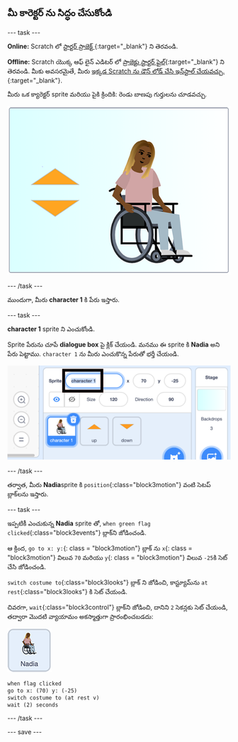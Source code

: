## మీ కారెక్టర్ ను సిద్ధం చేసుకోండి

--- task ---

**Online:** Scratch లో [స్టార్టర్ ప్రాజెక్ట్ ](http://rpf.io/relax-stretch-on){:target="_blank"} ని తెరవండి.

**Offline:** Scratch యొక్క ఆఫ్ లైన్ ఎడిటర్ లో [ప్రాజెక్టు స్టార్టర్ ఫైల్](http://rpf.io/p/en/relax-stretch-go){:target="_blank"} ని తెరవండి. మీకు అవసరమైతే, మీరు [ఇక్కడ Scratch ను డౌన్ లోడ్ చేసి ఇన్‌స్టాల్ చేయవచ్చు.](https://scratch.mit.edu/download){:target="_blank"}.

మీరు ఒక క్యారెక్టర్ sprite మరియు పైకి క్రిందికి: రెండు బాణపు గుర్తులను చూడవచ్చు.

![స్టార్టర్ ప్రాజెక్ట్](images/starter_project.png)

--- /task ---

ముందుగా, మీరు **character 1** కి పేరు ఇస్తారు.

--- task ---

**character 1** sprite ని ఎంచుకోండి.

Sprite పేరును చూపే **dialogue box** పై క్లిక్ చేయండి. మనము ఈ sprite కి **Nadia** అని పేరు పెట్టాము. `character 1` ను మీరు ఎంచుకొన్న పేరుతో భర్తీ చేయండి.

![character 1 sprite పేరును ఎంచుకోండి](images/select_character1_name2.png)

--- /task ---

తర్వాత, మీరు **Nadia**sprite కి `position`{:class="block3motion"} వంటి సెటప్ బ్లాక్‌లను ఇస్తారు.

--- task ---

ఇప్పటికీ ఎంచుకున్న **Nadia** sprite తో, `when green flag clicked`{:class="block3events"} బ్లాక్‌ని జోడించండి.

ఆ క్రింద, `go to x: y:`{: class = "block3motion"} బ్లాక్ ను `x`{: class = "block3motion"} విలువ `70` మరియు `y`{: class = "block3motion"} విలువ `-25`కి సెట్ చేసి జోడించండి.

`switch costume to`{:class="block3looks"} బ్లాక్‌ ని జోడించి, కాస్ట్యూమ్‌ను `at rest`{:class="block3looks"} కి సెట్ చేయండి.

చివరగా, `wait`{:class="block3control"} బ్లాక్‌ని జోడించి, దానిని `2` సెకన్లకు సెట్ చేయండి, తద్వారా మొదటి వ్యాయామం అకస్మాత్తుగా ప్రారంభించబడదు:

![Nadia sprite చిహ్నం](images/nadia_sprite.png)

```blocks3
when flag clicked
go to x: (70) y: (-25)
switch costume to (at rest v)
wait (2) seconds
```

--- /task ---

--- save ---
